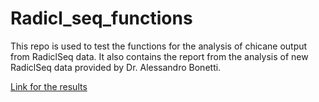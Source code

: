 # Radicl_seq_functions

This repo is used to test the functions for the analysis of chicane output from RadiclSeq data.
It also contains the report from the analysis of new RadiclSeq data provided by Dr. Alessandro Bonetti.

[Link for the results](https://us04web.zoom.us/j/73897572577?pwd=55y7nmeGRRqDNh0S50baFw27LClhWH.1)
